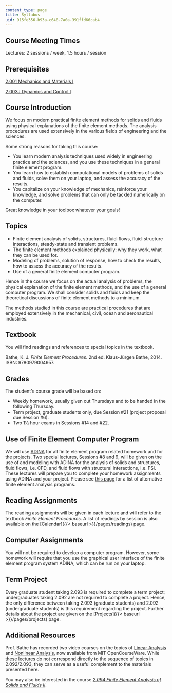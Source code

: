 ```yaml
---
content_type: page
title: Syllabus
uid: 915fe356-b93a-c648-7a0a-391ffd66cab4
---
```


Course Meeting Times
--------------------

Lectures: 2 sessions / week, 1.5 hours / session

Prerequisites
-------------

[2.001 Mechanics and Materials I](/courses/2-001-mechanics-materials-i-fall-2006)

[2.003J Dynamics and Control I](/courses/2-003j-dynamics-and-control-i-spring-2007)

Course Introduction
-------------------

We focus on modern practical finite element methods for solids and fluids using physical explanations of the finite element methods. The analysis procedures are used extensively in the various fields of engineering and the sciences.

Some strong reasons for taking this course:

*   You learn modern analysis techniques used widely in engineering practice and the sciences, and you use these techniques in a general finite element program.
*   You learn how to establish computational models of problems of solids and fluids, solve them on your laptop, and assess the accuracy of the results.
*   You capitalize on your knowledge of mechanics, reinforce your knowledge, and solve problems that can only be tackled numerically on the computer.

Great knowledge in your toolbox whatever your goals!

Topics
------

*   Finite element analysis of solids, structures, fluid-flows, fluid-structure interactions, steady-state and transient problems.
*   The finite element methods explained physically: why they work, what they can be used for.
*   Modeling of problems, solution of response, how to check the results, how to assess the accuracy of the results.
*   Use of a general finite element computer program.

Hence in the course we focus on the actual analysis of problems, the physical explanation of the finite element methods, and the use of a general computer program. We shall consider solids and fluids and keep the theoretical discussions of finite element methods to a minimum.

The methods studied in this course are practical procedures that are employed extensively in the mechanical, civil, ocean and aeronautical industries.

Textbook
--------

You will find readings and references to special topics in the textbook.

Bathe, K. J. _Finite Element Procedures_. 2nd ed. Klaus-Jürgen Bathe, 2014. ISBN: 9780979004957.

Grades
------

The student's course grade will be based on:

*   Weekly homework, usually given out Thursdays and to be handed in the following Thursday.
*   Term project, graduate students only, due Session #21 (project proposal due Session #6).
*   Two 1½ hour exams in Sessions #14 and #22.

Use of Finite Element Computer Program
--------------------------------------

We will use [ADINA](http://www.adina.com/index.shtml) for all finite element program related homework and for the projects. Two special lectures, Sessions #8 and 9, will be given on the use of and modeling with ADINA for the analysis of solids and structures, fluid flows, i.e. CFD, and fluid flows with structural interactions, i.e. FSI. These lectures will prepare you to complete your homework assignments using ADINA and your project. Please see [this page](http://en.wikipedia.org/wiki/List_of_finite_element_software_packages) for a list of alternative finite element analysis programs.

Reading Assignments
-------------------

The reading assignments will be given in each lecture and will refer to the textbook _Finite Element Procedures_. A list of readings by session is also available on the [Calendar]({{< baseurl >}}/pages/readings) page.

Computer Assignments
--------------------

You will not be required to develop a computer program. However, some homework will require that you use the graphical user interface of the finite element program system ADINA, which can be run on your laptop.

Term Project
------------

Every graduate student taking 2.093 is required to complete a term project; undergraduates taking 2.092 are not required to complete a project. Hence, the only difference between taking 2.093 (graduate students) and 2.092 (undergraduate students) is this requirement regarding the project. Further details about the project are given on the [Projects]({{< baseurl >}}/pages/projects) page.

Additional Resources
--------------------

Prof. Bathe has recorded two video courses on the topics of [Linear Analysis](/resources/res-2-002-finite-element-procedures-for-solids-and-structures-spring-2010/linear) and [Nonlinear Analysis](/resources/res-2-002-finite-element-procedures-for-solids-and-structures-spring-2010/nonlinear), now available from MIT OpenCourseWare. While these lectures do not correspond directly to the sequence of topics in 2.092/2.093, they can serve as a useful complement to the materials presented here.

You may also be interested in the course [_2.094 Finite Element Analysis of Solids and Fluids II_](/courses/2-094-finite-element-analysis-of-solids-and-fluids-ii-spring-2011).